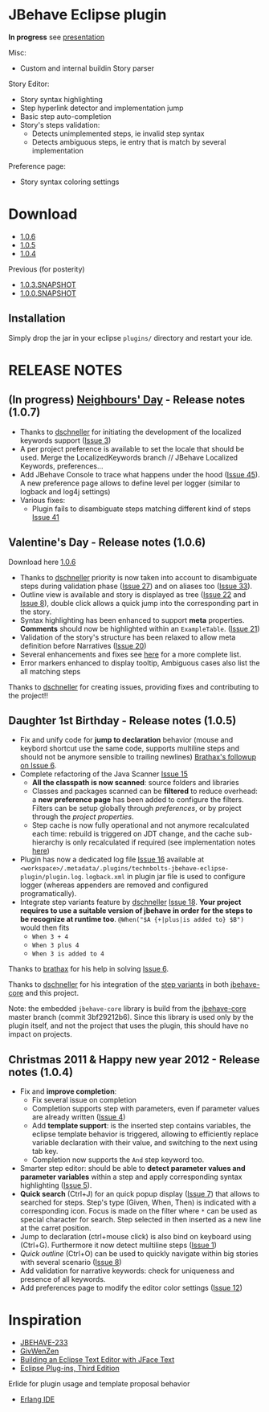 JBehave Eclipse plugin
=======================

**In progress** see [presentation](http://arnauld.github.com/jbehave-eclipse-plugin/)

Misc:

* Custom and internal buildin Story parser

Story Editor:

* Story syntax highlighting
* Step hyperlink detector and implementation jump
* Basic step auto-completion
* Story's steps validation:
  * Detects unimplemented steps, ie invalid step syntax
  * Detects ambiguous steps, ie entry that is match by several implementation

Preference page:

* Story syntax coloring settings

Download
========================

* [1.0.6](https://github.com/downloads/Arnauld/jbehave-eclipse-plugin/technbolts-jbehave-eclipse-plugin_1.0.6.jar)
* [1.0.5](https://github.com/downloads/Arnauld/jbehave-eclipse-plugin/technbolts-jbehave-eclipse-plugin_1.0.5.jar)
* [1.0.4](https://github.com/downloads/Arnauld/jbehave-eclipse-plugin/technbolts-jbehave-eclipse-plugin_1.0.4.jar)

Previous (for posterity)

* [1.0.3.SNAPSHOT](https://github.com/downloads/Arnauld/jbehave-eclipse-plugin/technbolts-jbehave-eclipse-plugin_1.0.3.SNAPSHOT.jar)
* [1.0.0.SNAPSHOT](https://github.com/downloads/Arnauld/jbehave-eclipse-plugin/technbolts-jbehave-eclipse-plugin_1.0.0.SNAPSHOT.jar)

Installation
------------

Simply drop the jar in your eclipse `plugins/` directory and restart your ide.


RELEASE NOTES
=============

(In progress) [Neighbours' Day](http://fr.wikipedia.org/wiki/F%C3%AAte_des_voisins) - Release notes (1.0.7)
-----------------------------------------------------------------------------------------------------------

* Thanks to [dschneller](https://github.com/dschneller) for initiating the development of the localized keywords support ([Issue 3](https://github.com/Arnauld/jbehave-eclipse-plugin/issues/3)) 
 * A per project preference is available to set the locale that should be used. Merge the LocalizedKeywords branch // JBehave Localized Keywords, preferences...
* Add JBehave Console to trace what happens under the hood ([Issue 45](https://github.com/Arnauld/jbehave-eclipse-plugin/issues/45)). A new preference page allows to define level per logger (similar to logback and log4j settings)
* Various fixes:
  * Plugin fails to disambiguate steps matching different kind of steps [Issue 41](https://github.com/Arnauld/jbehave-eclipse-plugin/issues/41)

Valentine's Day - Release notes (1.0.6)
------------------------------------------------

Download here [1.0.6](https://github.com/downloads/Arnauld/jbehave-eclipse-plugin/technbolts-jbehave-eclipse-plugin_1.0.6.jar)

* Thanks to [dschneller](https://github.com/dschneller) priority is now taken into account to disambiguate steps during validation phase ([Issue 27](https://github.com/Arnauld/jbehave-eclipse-plugin/issues/27)) and on aliases too ([Issue 33](https://github.com/Arnauld/jbehave-eclipse-plugin/issues/33)).
* Outline view is available and story is displayed as tree ([Issue 22](https://github.com/Arnauld/jbehave-eclipse-plugin/issues/22) and [Issue 8](https://github.com/Arnauld/jbehave-eclipse-plugin/issues/8)), double click allows a quick jump into the corresponding part in the story.
* Syntax highlighting has been enhanced to support **meta** properties. **Comments** should now be highlighted within an `ExampleTable`. ([Issue 21](https://github.com/Arnauld/jbehave-eclipse-plugin/issues/21))
* Validation of the story's structure has been relaxed to allow meta definition before Narratives ([Issue 20](https://github.com/Arnauld/jbehave-eclipse-plugin/issues/20))
* Several enhancements and fixes see [here](https://github.com/Arnauld/jbehave-eclipse-plugin/issues?milestone=3&sort=created&direction=desc&state=closed) for a more complete list.
* Error markers enhanced to display tooltip, Ambiguous cases also list the all matching steps


Thanks to [dschneller](https://github.com/dschneller) for creating issues, providing fixes and contributing to the project!!


Daughter 1st Birthday - Release notes (1.0.5)
---------------------------------------------

* Fix and unify code for **jump to declaration** behavior (mouse and keybord shortcut use the same code, supports multiline steps and should not be anymore sensible to trailing newlines) [Brathax's followup on Issue 6](https://github.com/Arnauld/jbehave-eclipse-plugin/issues/6#issuecomment-3395767).
* Complete refactoring of the Java Scanner [Issue 15](https://github.com/Arnauld/jbehave-eclipse-plugin/issues/15)
  * **All the classpath is now scanned**: source folders and libraries
  * Classes and packages scanned can be **filtered** to reduce overhead: a **new preference page** has been added to configure the filters. Filters can be setup globally through *preferences*, or by project through the *project properties*.
  * Step cache is now fully operational and not anymore recalculated each time: rebuild is triggered on JDT change, and the cache sub-hierarchy is only recalculated if required (see implementation notes [here](https://github.com/Arnauld/jbehave-eclipse-plugin/issues/15#issuecomment-3478376))
* Plugin has now a dedicated log file [Issue 16](https://github.com/Arnauld/jbehave-eclipse-plugin/issues/16) available at `<workspace>/.metadata/.plugins/technbolts-jbehave-eclipse-plugin/plugin.log`. `logback.xml` in plugin jar file is used to configure logger (whereas appenders are removed and configured programatically).
* Integrate step variants feature by [dschneller](https://github.com/dschneller) [Issue 18](https://github.com/Arnauld/jbehave-eclipse-plugin/pull/18). **Your project requires to use a suitable version of jbehave in order for the steps to be recognize at runtime too**. `@When("$A {+|plus|is added to} $B")` would then fits
  * `When 3 + 4`
  * `When 3 plus 4`
  * `When 3 is added to 4`

Thanks to [brathax](https://github.com/brathax) for his help in solving [Issue 6](https://github.com/Arnauld/jbehave-eclipse-plugin/issues/6#issuecomment-3395767).

Thanks to [dschneller](https://github.com/dschneller) for his integration of the [step variants](http://jira.codehaus.org/browse/JBEHAVE-702?focusedCommentId=288852&page=com.atlassian.jira.plugin.system.issuetabpanels:comment-tabpanel#comment-288852) in both [jbehave-core](https://github.com/jbehave/jbehave-core) and this project.


Note: the embedded `jbehave-core` library is build from the [jbehave-core](https://github.com/jbehave/jbehave-core) master branch (commit 3bf29212b6). Since this library is used only by the plugin itself, and not the project that uses the plugin, this should have no impact on projects.


Christmas 2011 & Happy new year 2012 - Release notes (1.0.4)
------------------------------------------------------------

* Fix and **improve completion**:
  * Fix several issue on completion
  * Completion supports step with parameters, even if parameter values are already written ([Issue 4](https://github.com/Arnauld/jbehave-eclipse-plugin/issues/4))
  * Add **template support**: is the inserted step contains variables, the eclipse template behavior is triggered, allowing to efficiently replace variable declaration with their value, and switching to the next using tab key.
  * Completion now supports the `And` step keyword too.
* Smarter step editor: should be able to **detect parameter values and parameter variables** within a step and apply corresponding syntax highlighting ([Issue 5](https://github.com/Arnauld/jbehave-eclipse-plugin/issues/5)).
* **Quick search** (Ctrl+J) for an quick popup display ([Issue 7](https://github.com/Arnauld/jbehave-eclipse-plugin/issues/7)) that allows to searched for steps. Step's type (Given, When, Then) is indicated with a corresponding icon. Focus is made on the filter where `*` can be used as special character for search. Step selected in then inserted as a new line at the carret position.
* Jump to declaration (ctrl+mouse click) is also bind on keyboard using (Ctrl+G). Furthermore it now detect multiline steps ([Issue 1](https://github.com/Arnauld/jbehave-eclipse-plugin/issues/1))
* *Quick outline* (Ctrl+O) can be used to quickly navigate within big stories with several scenario ([Issue 8](https://github.com/Arnauld/jbehave-eclipse-plugin/issues/8))
* Add validation for narrative keywords: check for uniqueness and presence of all keywords.
* Add preferences page to modify the editor color settings ([Issue 12](https://github.com/Arnauld/jbehave-eclipse-plugin/issues/12))


Inspiration
========================

* [JBEHAVE-233](http://jira.codehaus.org/browse/JBEHAVE-233)
* [GivWenZen](https://bitbucket.org/szczepiq/givwenzenclipse/wiki/Home)
* [Building an Eclipse Text Editor with JFace Text](http://www.realsolve.co.uk/site/tech/jface-text.php)
* [Eclipse Plug-ins, Third Edition](http://www.amazon.com/Eclipse-Plug-ins-3rd-Eric-Clayberg/dp/0321553462/ref=sr_1_1?ie=UTF8&s=books&qid=1300059405&sr=8-1)

Erlide for plugin usage and template proposal behavior

* [Erlang IDE ](https://github.com/erlide/erlide)